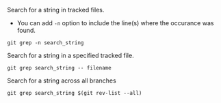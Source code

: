 Search for a string in tracked files.
- You can add `-n` option to include the line(s) where the occurance was found.

```
git grep -n search_string
```

Search for a string in a specified tracked file.

```
git grep search_string -- filename
```

Search for a string across all branches

```
git grep search_string $(git rev-list --all)
```
